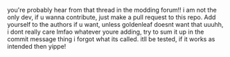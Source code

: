 you're probably hear from that thread in the modding forum!! i am not the only dev, if u wanna contribute, just make a pull request to this repo. Add yourself to the authors if u want, unless goldenleaf doesnt want that uuuhh, i dont really care lmfao
whatever youre adding, try to sum it up in the commit message thing i forgot what its called. itll be tested, if it works as intended then yippe!
